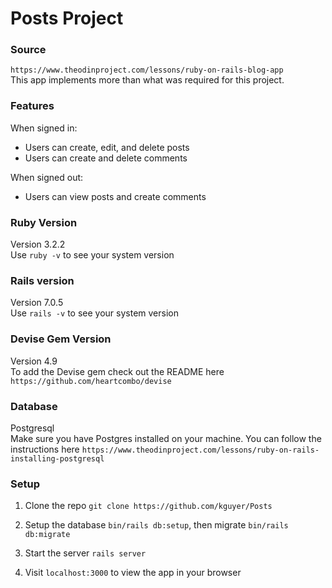 # Posts Project

### Source
`https://www.theodinproject.com/lessons/ruby-on-rails-blog-app`  
This app implements more than what was required for this project.

### Features
When signed in:
- Users can create, edit, and delete posts
- Users can create and delete comments

When signed out:
- Users can view posts and create comments

### Ruby Version
Version 3.2.2  
Use `ruby -v` to see your system version

### Rails version
Version 7.0.5  
Use `rails -v` to see your system version

### Devise Gem Version
Version 4.9  
To add the Devise gem check out the README here `https://github.com/heartcombo/devise`

### Database
Postgresql  
Make sure you have Postgres installed on your machine. You can follow the instructions here `https://www.theodinproject.com/lessons/ruby-on-rails-installing-postgresql`

### Setup
1. Clone the repo `git clone https://github.com/kguyer/Posts`

2. Setup the database `bin/rails db:setup`, then migrate `bin/rails db:migrate`

3. Start the server `rails server`

4. Visit `localhost:3000` to view the app in your browser